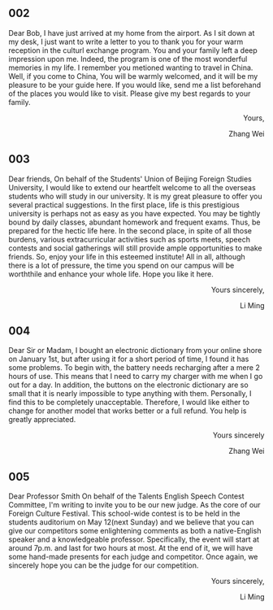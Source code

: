 ## 002

Dear Bob,
    I have just arrived at my home from the airport. As I sit down at my desk, I just want to write a letter to you to thank you for your warm reception in the culturl exchange program. You and your family left a deep impression upon me. Indeed, the program is one of the most wonderful memories in my life.
    I remember you metioned wanting to travel in China. Well, if you come to China, You will be warmly welcomed, and it will be my pleasure to be your guide here. If you would like, send me a list beforehand of the places you would like to visit.
    Please give my best regards to your family.
<p align="right">Yours,</p>
<p align="right">Zhang Wei</p>

## 003 

Dear friends,
    On behalf of the Students' Union of Beijing Foreign Studies University, I would like to extend our heartfelt welcome to all the overseas students who will study in our university.
    It is my great pleasure to offer you several practical suggestions. In the first place, life is this prestigious university is perhaps not as easy as you have expected. You may be tightly bound by daily classes, abundant homework and frequent exams. Thus, be prepared for the hectic life here. In the second place, in spite of all those burdens, various extracurricular activities such as sports meets, speech contests and social gatherings will still provide ample opportunities to make friends. So, enjoy your life in this esteemed institute!
    All in all, although there is a lot of pressure, the time you spend on our campus will be worththile and enhance your whole life. Hope you like it here.
<p align="right">Yours sincerely,</p>
<p align="right">Li Ming</p>
     
## 004

Dear Sir or Madam,
    I bought an electronic dictionary from your online shore on January 1st, but after using it for a short period of time, I found it has some problems.
    To begin with, the battery needs recharging after a mere 2 hours of use. This means that I need to carry my charger with me when I go out for a day. In addition, the buttons on the electronic dictionary are so small that it is nearly impossible to type anything with them. Personally, I find this to be completely unacceptable.
    Therefore, I would like either to change for another model that works better or a full refund. You help is greatly appreciated.
<p align="right">Yours sincerely</p>
<p align="right">Zhang Wei</p>

## 005 

Dear Professor Smith
    On behalf of the Talents English Speech Contest Committee, I'm writing to invite you to be our new judge.
    As the core of our Foreign Culture Festival. This school-wide contest is to be held in the students auditorium on May 12(next Sunday) and we believe that you can give our competitors some enlightening comments as both a native-English speaker and a knowledgeable professor. Specifically, the event will start at around 7p.m. and last for two hours at most. At the end of it, we will have some hand-made presents for each judge and competitor. 
    Once again, we sincerely hope you can be the judge for our competition. 
<p align="right">Yours sincerely,</p>
<p align="right">Li Ming</p>

